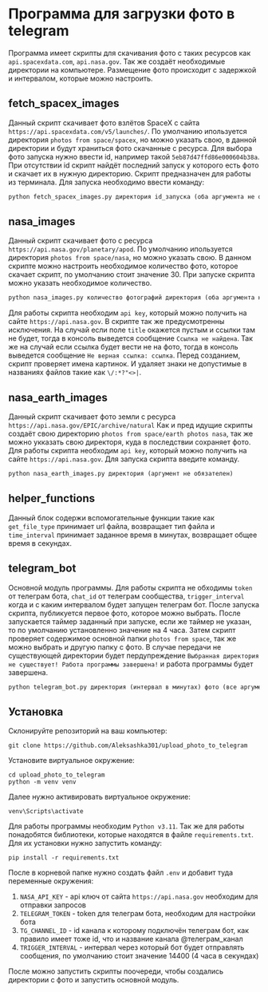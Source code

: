 # Программа для загрузки фото в telegram

 Программа имеет скрипты для скачивания фото с таких ресурсов как `api.spacexdata.com`, `api.nasa.gov`. Так же 
создаёт необходимые директории на компьютере. Размещение фото происходит с задержкой и интервалом, которые можно
настроить.

## fetch_spacex_images

 Данный скрипт скачивает фото взлётов SpaceX с сайта `https://api.spacexdata.com/v5/launches/`. По умолчанию 
ипользуется директория `photos from space/spacex`, но можно указать свою, в данной директории и будут храниться фото 
скачанные с ресурса. Для выбора фото запуска нужно ввести id, например такой `5eb87d47ffd86e000604b38a`. При 
отсутствии id скрипт найдёт последний запуск у которого есть фото и скачает их в нужную директорию. Скрипт 
предназначен для работы из терминала. Для запуска необходимо ввести команду:
```python
python fetch_spacex_images.py директория id_запуска (оба аргумента не обязательны)
```

## nasa_images

 Данный скрипт скачивает фото с ресурса `https://api.nasa.gov/planetary/apod`. По умолчанию ипользуется директория
`photos from space/nasa`, но можно указать свою. В данном скрипте можно настроить необходимое количество фото, 
которое скачает скрипт, по умолчанию стоит значение 30. При запуске скрипта можно указать необходимое количество.
```python
python nasa_images.py количество фотографий директория (оба аргумента не обязательны)
```
 Для работы скрипта необходим `api key`, который можно получить на сайте `https://api.nasa.gov`. В скрипте так же
предусмотренны исключения. На случай если поле `title` окажется пустым и ссылки там не будет, тогда в консоль
выведется сообщение `Ссылка не найдена`. Так же на случай если ссылка будет вести не на фото, тогда в консоль выведется 
сообщение `Не верная ссылка: ссылка`. Перед созданием, скрипт проверяет имена картинок. И удаляет знаки не допустимые 
в названиях файлов такие как `\/:*?"<>|`.

## nasa_earth_images

 Данный скрипт скачивает фото земли с ресурса `https://api.nasa.gov/EPIC/archive/natural` Как и пред идущие
скрипты создаёт свою директорию `photos from space/earth photos nasa`, так же можно укказать свою директоря, куда в 
последствии сохраняет фото. Для работы скрипта необходим `api key`, который можно получить на сайте 
`https://api.nasa.gov`. Для запуска скрипта введите команду.
```python
python nasa_earth_images.py директория (аргумент не обязателен)
```

## helper_functions

 Данный блок содержи вспомогательные функции такие как `get_file_type` принимает url файла, возвращает тип файла 
и `time_interval` принимает заданное время в минутах, возвращает общее время в секундах.

## telegram_bot

 Основной модуль программы. Для работы скрипта не обходимы `token` от телеграм бота, `chat_id` от телеграм 
сообщества, `trigger_interval` когда и с каким интервалом будет запущен телеграм бот. После запуска скрипта,
публикуется первое фото, которое можно выбрать. После запускается таймер заданный при запуске, если же таймер не 
указан, то по умолчанию установленно значение на 4 часа. Затем скрипт проверяет содержимое основной папки 
`photos from space`, так же можно выбрать и другую папку с фото. В случае передачи не существующей директории 
будет пердупреждение `Выбранная директория не существует! Работа программы завершена!` и работа программы будет 
завершена.
```python
python telegram_bot.py директория (интервал в минутах) фото (все аргументы не обязательны)
```

## Установка

 Склонируйте репозиторий на ваш компьютер:

 ```
 git clone https://github.com/Aleksashka301/upload_photo_to_telegram
```

Установите виртуальное окружение:

```
cd upload_photo_to_telegram
python -m venv venv
```

Далее нужно активировать виртуальное окружение:
```
venv\Scripts\activate
```

Для работы программы необходим `Python v3.11`. Так же для работы понадобятся библиотеки, которые находятся в файле
`requirements.txt`. Для их  установки нужно запустить команду:
```
pip install -r requirements.txt
```
После в корневой папке нужно создать файл `.env` и добавит туда переменные окружения:
 1. `NASA_API_KEY` - api ключ от сайта `https://api.nasa.gov` необходим для отправки запросов
 2. `TELEGRAM_TOKEN` - token для телеграм бота, необходим для настройки бота
 3. `TG_CHANNEL_ID` - id канала к которому подключён телеграм бот, как правило имеет тоже id, что и название канала @телеграм_канал
 4. `TRIGGER_INTERVAL` - интервал через который бот будет отправлять сообщения, по умолчанию стоит значение 14400 (4 часа в секундах)

 После можно запустить скрипты поочереди, чтобы создались директории с фото и запустить основной модуль.

